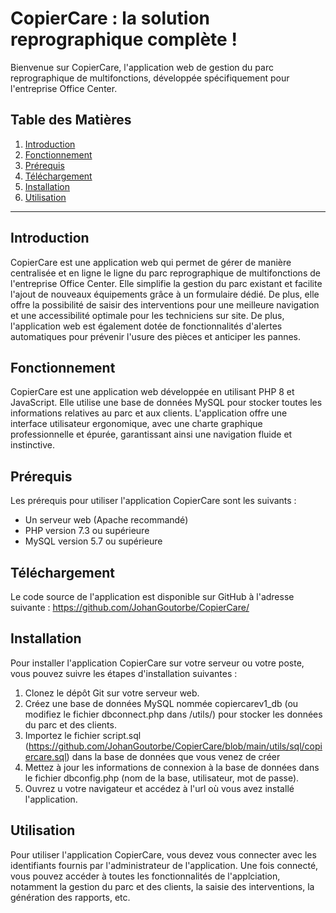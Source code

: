# CopierCare : la solution reprographique complète !

Bienvenue sur CopierCare, l'application web de gestion du parc reprographique de multifonctions, développée spécifiquement pour l'entreprise Office Center.

## Table des Matières
1. [Introduction](#Introduction)
2. [Fonctionnement](#Fonctionnement)
3. [Prérequis](#Prérequis)
4. [Téléchargement](#Téléchargement)
5. [Installation](#Installation)
6. [Utilisation](#Utilisation)
***
## Introduction

CopierCare est une application web qui permet de gérer de manière centralisée et en ligne le ligne du parc reprographique de multifonctions de l'entreprise Office Center. Elle simplifie la gestion du parc existant et facilite l'ajout de nouveaux équipements grâce à un formulaire dédié. De plus, elle offre la possibilité de saisir des interventions pour une meilleure navigation et une accessibilité optimale pour les techniciens sur site. De plus, l'application web est également dotée de fonctionnalités d'alertes automatiques pour prévenir l'usure des pièces et anticiper les pannes. 

## Fonctionnement 

CopierCare est une application web développée en utilisant PHP 8 et JavaScript. Elle utilise une base de données MySQL pour stocker toutes les informations relatives au parc et aux clients. L'application offre une interface utilisateur ergonomique, avec une charte graphique professionnelle et épurée, garantissant ainsi une navigation fluide et instinctive. 

## Prérequis

Les prérequis pour utiliser l'application CopierCare sont les suivants : 

- Un serveur web (Apache recommandé)
- PHP version 7.3 ou supérieure
- MySQL version 5.7 ou supérieure

## Téléchargement

Le code source de l'application est disponible sur GitHub à l'adresse suivante : https://github.com/JohanGoutorbe/CopierCare/

## Installation

Pour installer l'application CopierCare sur votre serveur ou votre poste, vous pouvez suivre les étapes d'installation suivantes : 

1. Clonez le dépôt Git sur votre serveur web.
2. Créez une base de données MySQL nommée copiercarev1_db (ou modifiez le fichier dbconnect.php dans /utils/) pour stocker les données du parc et des clients.
3. Importez le fichier script.sql (https://github.com/JohanGoutorbe/CopierCare/blob/main/utils/sql/copiercare.sql) dans la base de données que vous venez de créer
4. Mettez à jour les informations de connexion à la base de données dans le fichier dbconfig.php (nom de la base, utilisateur, mot de passe).
5. Ouvrez u votre navigateur et accédez à l'url où vous avez installé l'application.

## Utilisation

Pour utiliser l'application CopierCare, vous devez vous connecter avec les identifiants fournis par l'administrateur de l'application. Une fois connecté, vous pouvez accéder à toutes les fonctionnalités de l'applciation, notamment la gestion du parc et des clients, la saisie des interventions, la génération des rapports, etc.
